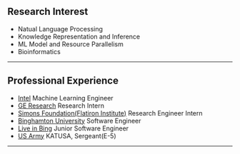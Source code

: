 ## Research Interest

- Natual Language Processing
- Knowledge Representation and Inference
- ML Model and Resource Parallelism
- Bioinformatics

---
## Professional Experience 
- [Intel](https://www.intel.com/content/www/us/en/homepage.html) Machine Learning Engineer
- [GE Research](https://www.ge.com/research/) Research Intern
- [Simons Foundation(Flatiron Institute)](https://www.simonsfoundation.org/flatiron/) Research Engineer Intern
- [Binghamton University](https://www.binghamton.edu/ssie/index.html) Software Engineer
- [Live in Bing](https://www.liveinbing.com/) Junior Software Engineer
- [US Army](https://8tharmy.korea.army.mil/site/about/katusa-soldier-program.asp) KATUSA, Sergeant(E-5)

---


<p style="font-size:12px">
